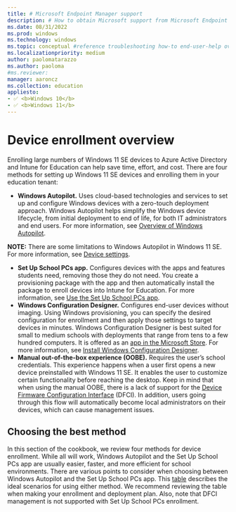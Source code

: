 ```yaml
---
title: # Microsoft Endpoint Manager support
description: # How to obtain Microsoft support from Microsoft Endpoint Manager admin center.
ms.date: 08/31/2022
ms.prod: windows
ms.technology: windows
ms.topic: conceptual #reference troubleshooting how-to end-user-help overview (more in contrib guide)
ms.localizationpriority: medium
author: paolomatarazzo
ms.author: paoloma
#ms.reviewer: 
manager: aaroncz
ms.collection: education
appliesto:
- ✅ <b>Windows 10</b>
- ✅ <b>Windows 11</b>
---
```


# Device enrollment overview

Enrolling large numbers of Windows 11 SE devices to Azure Active Directory and Intune for Education can help save time, effort, and cost. There are four methods for setting up Windows 11 SE devices and enrolling them in your education tenant:

- **Windows Autopilot.** Uses cloud-based technologies and services to set up and configure Windows devices with a zero-touch deployment approach. Windows Autopilot helps simplify the Windows device lifecycle, from initial deployment to end of life, for both IT administrators and end users. For more information, see [Overview of Windows Autopilot](https://docs.microsoft.com/en-us/mem/autopilot/windows-autopilot).

**NOTE:** There are some limitations to Windows Autopilot in Windows 11 SE. For more information, see [Device settings](https://docs.microsoft.com/intune-education/windows-11-se-overview).

- **Set Up School PCs app.** Configures devices with the apps and features students need, removing those they do not need. You create a provisioning package with the app and then automatically install the package to enroll devices into Intune for Education. For more information, see [Use the Set Up School PCs app](https://docs.microsoft.com/en-us/education/windows/use-set-up-school-pcs-app).
- **Windows Configuration Designer.** Configures end-user devices without imaging. Using Windows provisioning, you can specify the desired configuration for enrollment and then apply those settings to target devices in minutes. Windows Configuration Designer is best suited for small to medium schools with deployments that range from tens to a few hundred computers. It is offered as an [app in the Microsoft Store](https://www.microsoft.com/store/apps/9nblggh4tx22). For more information, see [Install Windows Configuration Designer](https://docs.microsoft.com/en-us/windows/configuration/provisioning-packages/provisioning-install-icd).
- **Manual out-of-the-box experience (OOBE).** Requires the user’s school credentials. This experience happens when a user first opens a new device preinstalled with Windows 11 SE. It enables the user to customize certain functionality before reaching the desktop. Keep in mind that when using the manual OOBE, there is a lack of support for the [Device Firmware Configuration Interface](#) (DFCI). In addition, users going through this flow will automatically become local administrators on their devices, which can cause management issues.

## Choosing the best method

In this section of the cookbook, we review four methods for device enrollment. While all will work, Windows Autopilot and the Set Up School PCs app are usually easier, faster, and more efficient for school environments. There are various points to consider when choosing between Windows Autopilot and the Set Up School PCs app. This [table](https://docs.microsoft.com/en-us/intune-education/add-devices-windows) describes the ideal scenarios for using either method. We recommend reviewing the table when making your enrollment and deployment plan. Also, note that DFCI management is not supported with Set Up School PCs enrollment.